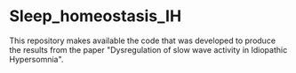 # Sleep_homeostasis_IH
This repository makes available the code that was developed to produce the results from the paper "Dysregulation of slow wave activity in Idiopathic Hypersomnia". 
